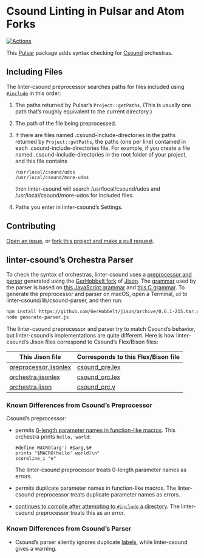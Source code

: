 # Csound Linting in Pulsar and Atom Forks

[![Actions](https://github.com/nwhetsell/linter-csound/workflows/CI/badge.svg)](https://github.com/nwhetsell/linter-csound/actions?workflow=CI)

This [Pulsar](https://pulsar-edit.dev) package adds syntax checking for [Csound](https://csound.com) orchestras.

## Including Files

The linter-csound preprocessor searches paths for files included using [`#include`](https://csound.com/docs/manual/include.html) in this order:

1. The paths returned by Pulsar’s `Project::getPaths`. (This is usually one path that’s roughly equivalent to the current directory.)

2. The path of the file being preprocessed.

3. If there are files named .csound-include-directories in the paths returned by `Project::getPaths`, the paths (one per line) contained in each .csound-include-directories file. For example, if you create a file named .csound-include-directories in the root folder of your project, and this file contains

    ```
    /usr/local/csound/udos
    /usr/local/csound/more-udos
    ```

    then linter-csound will search /usr/local/csound/udos and /usr/local/csound/more-udos for included files.

4. Paths you enter in linter-csound’s Settings.

## Contributing

[Open an issue](https://github.com/nwhetsell/linter-csound/issues), or [fork this project and make a pull request](https://guides.github.com/activities/forking/).

## linter-csound’s Orchestra Parser

To check the syntax of orchestras, linter-csound uses a [preprocessor and parser](lib/csound-parser) generated using the [GerHobbelt fork](https://github.com/GerHobbelt/jison) of [Jison](https://zaa.ch/jison/). The [grammar](lib/csound-parser/orchestra.jison) used by the parser is based on [this JavaScript grammar](https://github.com/cjihrig/jsparser/blob/master/ecmascript.jison) and [this C grammar](http://www.quut.com/c/ANSI-C-grammar-y-2011.html). To generate the preprocessor and parser on macOS, open a Terminal, `cd` to linter-csound/lib/csound-parser, and then run:

```sh
npm install https://github.com/GerHobbelt/jison/archive/0.6.1-215.tar.gz
node generate-parser.js
```

The linter-csound preprocessor and parser try to match Csound’s behavior, but linter-csound’s implementations are quite different. Here is how linter-csound’s Jison files correspond to Csound’s Flex/Bison files:

This Jison file | Corresponds to this Flex/Bison file
----------------|------------------------------------
[preprocessor.jisonlex](lib/csound-parser/preprocessor.jisonlex) | [csound_pre.lex](https://github.com/csound/csound/blob/develop/Engine/csound_pre.lex)
[orchestra.jisonlex](lib/csound-parser/orchestra.jisonlex) | [csound_orc.lex](https://github.com/csound/csound/blob/develop/Engine/csound_orc.lex)
[orchestra.jison](lib/csound-parser/orchestra.jison) | [csound_orc.y](https://github.com/csound/csound/blob/develop/Engine/csound_orc.y)

### Known Differences from Csound’s Preprocessor

Csound’s preprocessor:

* permits [0-length parameter names in function-like macros](https://github.com/csound/csound/issues/663). This orchestra prints `hello, world`:

    ```csound
    #define MACRO(arg') #$arg,$#
    prints "$MACRO(hello' world)\n"
    scoreline_i "e"
    ```

    The linter-csound preprocessor treats 0-length parameter names as errors.

* permits duplicate parameter names in function-like macros. The linter-csound preprocessor treats duplicate parameter names as errors.

* [continues to compile after attempting to `#include` a directory](https://github.com/csound/csound/issues/679). The linter-csound preprocessor treats this as an error.

### Known Differences from Csound’s Parser

* Csound’s parser silently ignores duplicate [labels](https://csound.com/docs/manual/OrchTop.html), while linter-csound gives a warning.
